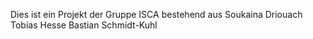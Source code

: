 Dies ist ein Projekt der Gruppe ISCA
bestehend aus
Soukaina Driouach
Tobias Hesse 
Bastian Schmidt-Kuhl
